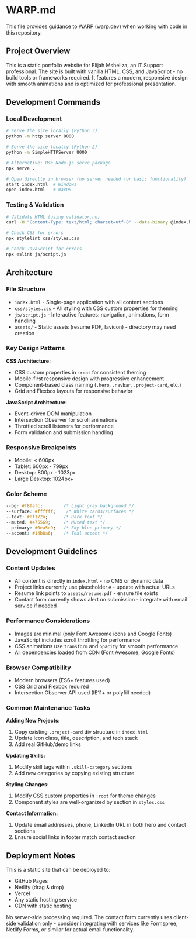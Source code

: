 # WARP.md

This file provides guidance to WARP (warp.dev) when working with code in this repository.

## Project Overview

This is a static portfolio website for Elijah Msheliza, an IT Support professional. The site is built with vanilla HTML, CSS, and JavaScript - no build tools or frameworks required. It features a modern, responsive design with smooth animations and is optimized for professional presentation.

## Development Commands

### Local Development
```bash
# Serve the site locally (Python 3)
python -m http.server 8000

# Serve the site locally (Python 2)
python -m SimpleHTTPServer 8000

# Alternative: Use Node.js serve package
npx serve .

# Open directly in browser (no server needed for basic functionality)
start index.html  # Windows
open index.html   # macOS
```

### Testing & Validation
```bash
# Validate HTML (using validator.nu)
curl -H "Content-Type: text/html; charset=utf-8" --data-binary @index.html https://validator.w3.org/nu/?out=text

# Check CSS for errors
npx stylelint css/styles.css

# Check JavaScript for errors
npx eslint js/script.js
```

## Architecture

### File Structure
- `index.html` - Single-page application with all content sections
- `css/styles.css` - All styling with CSS custom properties for theming
- `js/script.js` - Interactive features: navigation, animations, form handling
- `assets/` - Static assets (resume PDF, favicon) - directory may need creation

### Key Design Patterns

**CSS Architecture:**
- CSS custom properties in `:root` for consistent theming
- Mobile-first responsive design with progressive enhancement
- Component-based class naming (`.hero`, `.navbar`, `.project-card`, etc.)
- Grid and Flexbox layouts for responsive behavior

**JavaScript Architecture:**
- Event-driven DOM manipulation
- Intersection Observer for scroll animations
- Throttled scroll listeners for performance
- Form validation and submission handling

### Responsive Breakpoints
- Mobile: < 600px
- Tablet: 600px - 799px
- Desktop: 800px - 1023px
- Large Desktop: 1024px+

### Color Scheme
```css
--bg: #f8fafc;        /* Light gray background */
--surface: #ffffff;    /* White cards/surfaces */
--text: #0f172a;      /* Dark text */
--muted: #475569;     /* Muted text */
--primary: #0ea5e9;   /* Sky blue primary */
--accent: #14b8a6;    /* Teal accent */
```

## Development Guidelines

### Content Updates
- All content is directly in `index.html` - no CMS or dynamic data
- Project links currently use placeholder `#` - update with actual URLs
- Resume link points to `assets/resume.pdf` - ensure file exists
- Contact form currently shows alert on submission - integrate with email service if needed

### Performance Considerations
- Images are minimal (only Font Awesome icons and Google Fonts)
- JavaScript includes scroll throttling for performance
- CSS animations use `transform` and `opacity` for smooth performance
- All dependencies loaded from CDN (Font Awesome, Google Fonts)

### Browser Compatibility
- Modern browsers (ES6+ features used)
- CSS Grid and Flexbox required
- Intersection Observer API used (IE11+ or polyfill needed)

### Common Maintenance Tasks

**Adding New Projects:**
1. Copy existing `.project-card` div structure in `index.html`
2. Update icon class, title, description, and tech stack
3. Add real GitHub/demo links

**Updating Skills:**
1. Modify skill tags within `.skill-category` sections
2. Add new categories by copying existing structure

**Styling Changes:**
1. Modify CSS custom properties in `:root` for theme changes
2. Component styles are well-organized by section in `styles.css`

**Contact Information:**
1. Update email addresses, phone, LinkedIn URL in both hero and contact sections
2. Ensure social links in footer match contact section

## Deployment Notes

This is a static site that can be deployed to:
- GitHub Pages
- Netlify (drag & drop)
- Vercel
- Any static hosting service
- CDN with static hosting

No server-side processing required. The contact form currently uses client-side validation only - consider integrating with services like Formspree, Netlify Forms, or similar for actual email functionality.